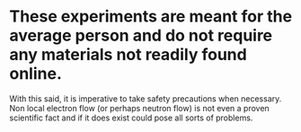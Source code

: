 # These experiments are meant for the average person and do not require any materials not readily found online. 

With this said, it is imperative to take safety precautions when necessary. Non local electron flow (or perhaps neutron flow) is not even a proven scientific fact and if it does exist could pose all sorts of problems. 
